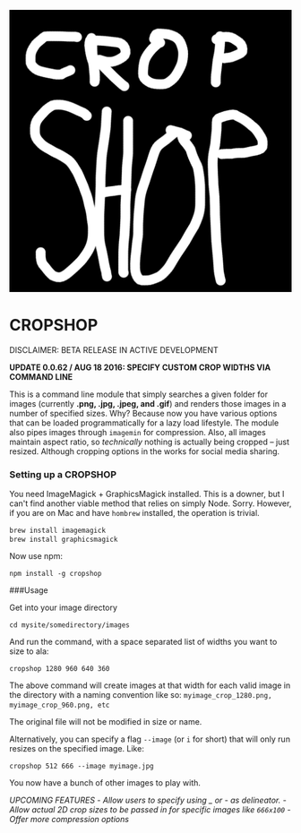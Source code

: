![cropshop logo](https://raw.githubusercontent.com/edweena/cropshop/master/logo.png)


# CROPSHOP

DISCLAIMER: BETA RELEASE IN ACTIVE DEVELOPMENT

**UPDATE 0.0.62 / AUG 18 2016: SPECIFY CUSTOM CROP WIDTHS VIA COMMAND LINE**

This is a command line module that simply searches a given folder for images (currently **.png, .jpg, .jpeg, and .gif**) and renders those images in a number of specified sizes. Why? Because now you have various options that can be loaded programmatically for a lazy load lifestyle. The module also pipes images through `imagemin` for compression. Also, all images maintain aspect ratio, so *technically* nothing is actually being cropped – just resized. Although cropping options in the works for social media sharing.


### Setting up a CROPSHOP

You need ImageMagick + GraphicsMagick installed. This is a downer, but I can't find another viable method that relies on simply Node. Sorry. However, if you are on Mac and have `hombrew` installed, the operation is trivial.

```
brew install imagemagick
brew install graphicsmagick
```

Now use npm:
```
npm install -g cropshop
```

###Usage

Get into your image directory

```
cd mysite/somedirectory/images
```

And run the command, with a space separated list of widths you want to size to ala:

```
cropshop 1280 960 640 360
```

The above command will create images at that width for each valid image in the directory with a naming convention like so: `myimage_crop_1280.png, myimage_crop_960.png, etc`

The original file will not be modified in size or name.

Alternatively, you can specify a flag `--image` (or `i` for short) that will only run resizes on the specified image. Like:

```
cropshop 512 666 --image myimage.jpg
```

You now have a bunch of other images to play with.


*UPCOMING FEATURES*
*- Allow users to specify using _ or - as delineator.*
*- Allow actual 2D crop sizes to be passed in for specific images like `666x100`*
*- Offer more compression options*


